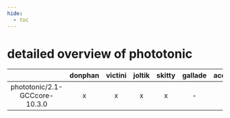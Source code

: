 ```yaml
---
hide:
  - toc
---
```


detailed overview of phototonic
===============================

| |donphan|victini|joltik|skitty|gallade|accelgor|swalot|doduo|
| :---: | :---: | :---: | :---: | :---: | :---: | :---: | :---: | :---: |
|phototonic/2.1-GCCcore-10.3.0|x|x|x|x|-|-|x|x|
